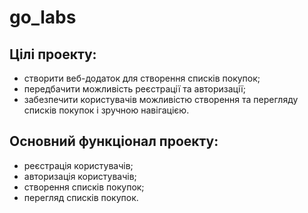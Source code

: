 # go_labs
## Цілі проекту:
- створити веб-додаток для створення списків покупок;
- передбачити можливість реєстрації та авторизації;
- забезпечити користувачів можливістю створення та перегляду списків покупок і зручною навігацією.

## Основний функціонал проекту:
- реєстрація користувачів;
- авторизація користувачів;
- створення списків покупок;
- перегляд списків покупок.
